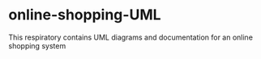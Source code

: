# online-shopping-UML
This respiratory contains UML diagrams and documentation for an online shopping system

